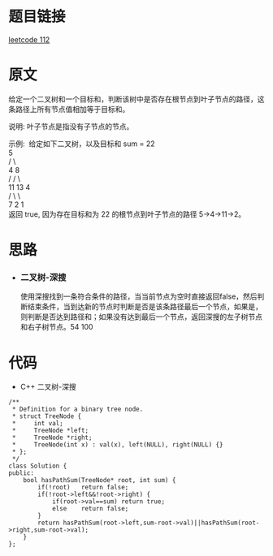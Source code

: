 # 题目链接
[leetcode 112](https://leetcode-cn.com/problems/path-sum/submissions/)

# 原文
给定一个二叉树和一个目标和，判断该树中是否存在根节点到叶子节点的路径，这条路径上所有节点值相加等于目标和。

说明: 叶子节点是指没有子节点的节点。

示例: 
给定如下二叉树，以及目标和 sum = 22  
              5  
             / \  
            4   8  
           /   / \  
          11  13  4  
         /  \      \  
        7    2      1  
返回 true, 因为存在目标和为 22 的根节点到叶子节点的路径 5->4->11->2。

# 思路
- ### **二叉树-深搜**
  使用深搜找到一条符合条件的路径，当当前节点为空时直接返回false，然后判断结束条件，当到达新的节点时判断是否是该条路径最后一个节点，如果是，则判断是否达到路径和；如果没有达到最后一个节点，返回深搜的左子树节点和右子树节点。54 100


# 代码
- C++ 二叉树-深搜
```
/**
 * Definition for a binary tree node.
 * struct TreeNode {
 *     int val;
 *     TreeNode *left;
 *     TreeNode *right;
 *     TreeNode(int x) : val(x), left(NULL), right(NULL) {}
 * };
 */
class Solution {
public:
    bool hasPathSum(TreeNode* root, int sum) {
        if(!root)   return false;
        if(!root->left&&!root->right) {
            if(root->val==sum) return true;
            else    return false;
        }
        return hasPathSum(root->left,sum-root->val)||hasPathSum(root->right,sum-root->val);
    }
};
```
